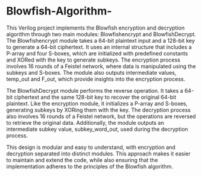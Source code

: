 # Blowfish-Algorithm-
This Verilog project implements the Blowfish encryption and decryption algorithm through two main modules: Blowfishencrypt and BlowfishDecrypt. The Blowfishencrypt module takes a 64-bit plaintext input and a 128-bit key to generate a 64-bit ciphertext. It uses an internal structure that includes a P-array and four S-boxes, which are initialized with predefined constants and XORed with the key to generate subkeys. The encryption process involves 16 rounds of a Feistel network, where data is manipulated using the subkeys and S-boxes. The module also outputs intermediate values, temp_out and F_out, which provide insights into the encryption process.

The BlowfishDecrypt module performs the reverse operation. It takes a 64-bit ciphertext and the same 128-bit key to recover the original 64-bit plaintext. Like the encryption module, it initializes a P-array and S-boxes, generating subkeys by XORing them with the key. The decryption process also involves 16 rounds of a Feistel network, but the operations are reversed to retrieve the original data. Additionally, the module outputs an intermediate subkey value, subkey_word_out, used during the decryption process.

This design is modular and easy to understand, with encryption and decryption separated into distinct modules. This approach makes it easier to maintain and extend the code, while also ensuring that the implementation adheres to the principles of the Blowfish algorithm.
